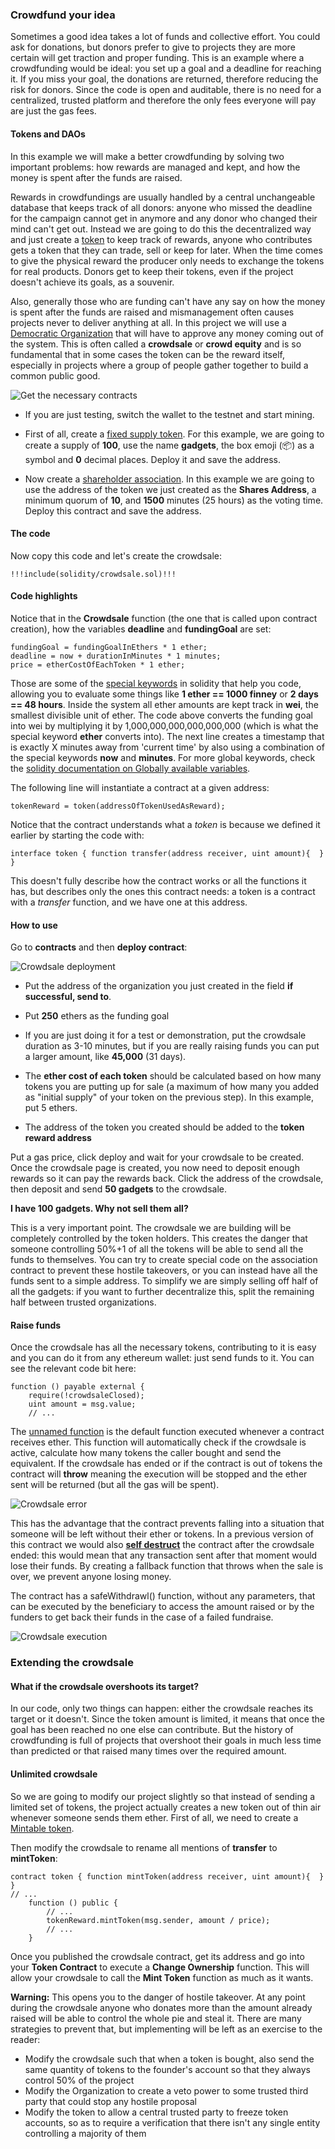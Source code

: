 

### Crowdfund your idea

Sometimes a good idea takes a lot of funds and collective effort. You could ask for donations, but donors prefer to give to projects they are more certain will get traction and proper funding. This is an example where a crowdfunding would be ideal: you set up a goal and a deadline for reaching it. If you miss your goal, the donations are returned, therefore reducing the risk for donors. Since the code is open and auditable, there is no need for a centralized, trusted platform and therefore the only fees everyone will pay are just the gas fees.

#### Tokens and DAOs

In this example we will make a better crowdfunding by solving two important problems: how rewards are managed and kept, and how the money is spent after the funds are raised.

Rewards in crowdfundings are usually handled by a central unchangeable database that keeps track of all donors: anyone who missed the deadline for the campaign cannot get in anymore and any donor who changed their mind can't get out. Instead we are going to do this the decentralized way and just create a [token](./token) to keep track of rewards, anyone who contributes gets a token that they can trade, sell or keep for later. When the time comes to give the physical reward the producer only needs to exchange the tokens for real products. Donors get to keep their tokens, even if the project doesn't achieve its goals, as a souvenir.

Also, generally those who are funding can't have any say on how the money is spent after the funds are raised and mismanagement often causes projects never to deliver anything at all. In this project we will use a [Democratic Organization](./dao) that will have to approve any money coming out of the system. This is often called a **crowdsale** or **crowd equity** and is so fundamental that in some cases the token can be the reward itself, especially in projects where a group of people gather together to build a common public good.

![Get the necessary contracts](/images/tutorial/token-crowdsale.png)


* If you are just testing, switch the wallet to the testnet and start mining.

* First of all, create a [fixed supply token](./token#the-code). For this example, we are going to create a supply of **100**, use the name **gadgets**, the box emoji (📦) as a symbol and **0** decimal places. Deploy it and save the address.

* Now create a [shareholder association](./dao#the-shareholder-association). In this example we are going to use the address of the token we just created as the **Shares Address**, a minimum quorum of **10**, and **1500** minutes (25 hours) as the voting time. Deploy this contract and save the address.


#### The code

Now copy this code and let's create the crowdsale:

```
!!!include(solidity/crowdsale.sol)!!!
```

#### Code highlights

Notice that in the **Crowdsale** function (the one that is called upon contract creation), how the variables **deadline** and **fundingGoal** are set:

    fundingGoal = fundingGoalInEthers * 1 ether;
    deadline = now + durationInMinutes * 1 minutes;
    price = etherCostOfEachToken * 1 ether;

Those are some of the [special keywords](https://solidity.readthedocs.io/en/latest/units-and-global-variables.html) in solidity that help you code, allowing you to evaluate some things like **1 ether == 1000 finney** or **2 days == 48 hours**. Inside the system all ether amounts are kept track in **wei**, the smallest divisible unit of ether. The code above converts the funding goal into wei by multiplying it by 1,000,000,000,000,000,000 (which is what the special keyword **ether** converts into). The next line creates a timestamp that is exactly X minutes away from 'current time' by also using a combination of the special keywords **now** and **minutes**. For more global keywords, check the [solidity documentation on Globally available variables](https://solidity.readthedocs.io/en/latest/units-and-global-variables.html).

The following line will instantiate a contract at a given address:

    tokenReward = token(addressOfTokenUsedAsReward);

Notice that the contract understands what a *token* is because we defined it earlier by starting the code with:

    interface token { function transfer(address receiver, uint amount){  } }

This doesn't fully describe how the contract works or all the functions it has, but describes only the ones this contract needs: a token is a contract with a *transfer* function, and we have one at this address.


#### How to use

Go to **contracts** and then **deploy contract**:

![Crowdsale deployment](/images/tutorial/crowdsale-deploy.png)

* Put the address of the organization you just created in the field **if successful, send to**.

* Put **250** ethers as the funding goal

* If you are just doing it for a test or demonstration, put the crowdsale duration as 3-10 minutes, but if you are really raising funds you can put a larger amount, like **45,000** (31 days).

* The **ether cost of each token** should be calculated based on how many tokens you are putting up for sale (a maximum of how many you added as "initial supply" of your token on the previous step). In this example, put 5 ethers.

* The address of the token you created should be added to the **token reward address**

Put a gas price, click deploy and wait for your crowdsale to be created. Once the crowdsale page is created, you now need to deposit enough rewards so it can pay the rewards back. Click the address of the crowdsale, then deposit and send **50 gadgets** to the crowdsale.

**I have 100 gadgets. Why not sell them all?**

This is a very important point. The crowdsale we are building will be completely controlled by the token holders. This creates the danger that someone controlling 50%+1 of all the tokens will be able to send all the funds to themselves. You can try to create special code on the association contract to prevent these hostile takeovers, or you can instead have all the funds sent to a simple address. To simplify we are simply selling off half of all the gadgets: if you want to further decentralize this, split the remaining half between trusted organizations.

#### Raise funds

Once the crowdsale has all the necessary tokens, contributing to it is easy and you can do it from any ethereum wallet: just send funds to it. You can see the relevant code bit here:

    function () payable external {
        require(!crowdsaleClosed);
        uint amount = msg.value;
        // ...

The [unnamed function](https://solidity.readthedocs.io/en/latest/contracts.html#fallback-function) is the default function executed whenever a contract receives ether. This function will automatically check if the crowdsale is active, calculate how many tokens the caller bought and send the equivalent. If the crowdsale has ended or if the contract is out of tokens the contract will **throw** meaning the execution will be stopped and the ether sent will be returned (but all the gas will be spent).

![Crowdsale error](/images/tutorial/crowdsale-error.png)

This has the advantage that the contract prevents falling into a situation that someone will be left without their ether or tokens. In a previous version of this contract we would also [**self destruct**](https://solidity.readthedocs.io/en/latest/units-and-global-variables.html#contract-related) the contract after the crowdsale ended: this would mean that any transaction sent after that moment would lose their funds. By creating a fallback function that throws when the sale is over, we prevent anyone losing money.

The contract has a safeWithdrawl() function, without any parameters, that can be executed by the beneficiary to access the amount raised or by the funders to get back their funds in the case of a failed fundraise.

![Crowdsale execution](/images/tutorial/crowdsale-execute.png)

### Extending the crowdsale

#### What if the crowdsale overshoots its target?

In our code, only two things can happen: either the crowdsale reaches its target or it doesn't. Since the token amount is limited, it means that once the goal has been reached no one else can contribute. But the history of crowdfunding is full of projects that overshoot their goals in much less time than predicted or that raised many times over the required amount.

#### Unlimited crowdsale

So we are going to modify our project slightly so that instead of sending a limited set of tokens, the project actually creates a new token out of thin air whenever someone sends them ether. First of all, we need to create a [Mintable token](./token#central-mint).

Then modify the crowdsale to rename all mentions of **transfer** to **mintToken**:



    contract token { function mintToken(address receiver, uint amount){  } }
    // ...
        function () public {
            // ...
            tokenReward.mintToken(msg.sender, amount / price);
            // ...
        }

Once you published the crowdsale contract, get its address and go into your **Token Contract** to execute a **Change Ownership** function. This will allow your crowdsale to call the **Mint Token** function as much as it wants.

**Warning:**  This opens you to the danger of hostile takeover. At any point during the crowdsale anyone who donates more than the amount already raised will be able to control the whole pie and steal it. There are many strategies to prevent that, but implementing will be left as an exercise to the reader:

* Modify the crowdsale such that when a token is bought, also send the same quantity of tokens to the founder's account so that they always control 50% of the project
* Modify the Organization to create a veto power to some trusted third party that could stop any hostile proposal
* Modify the token to allow a central trusted party to freeze token accounts, so as to require a verification that there isn't any single entity controlling a majority of them

